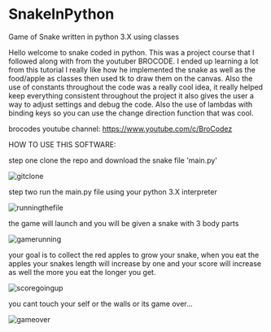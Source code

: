 # SnakeInPython
Game of Snake written in python 3.X using classes

Hello welcome to snake coded in python. This was a project course that I followed along with from the youtuber BROCODE. I ended up learning a lot from this tutorial I really like how he implemented the snake as well as the food/apple as classes then used tk to draw them on the canvas. Also the use of constants throughout the code was a really cool idea, it really helped keep everything consistent throughout the project it also gives the user a way to adjust settings and debug the code. Also the use of lambdas with binding keys so you can use the change direction function that was cool.

brocodes youtube channel: https://www.youtube.com/c/BroCodez

HOW TO USE THIS SOFTWARE:

step one clone the repo and download the snake file 'main.py'

![gitclone](https://user-images.githubusercontent.com/84602650/151041321-147c19e9-65d4-4272-bce2-fb157b038591.jpeg)

step two run the main.py file using your python 3.X interpreter

![runningthefile](https://user-images.githubusercontent.com/84602650/151041528-748d6903-c007-4fc9-98c6-8a3070011764.jpeg)

the game will launch and you will be given a snake with 3 body parts 

![gamerunning](https://user-images.githubusercontent.com/84602650/151041846-af5d52cd-a887-4438-901f-33bfa5a17f90.jpeg)

your goal is to collect the red apples to grow your snake, when you eat the apples your snakes 
length will increase by one and your score will increase as well the more you eat the longer you get.

![scoregoingup](https://user-images.githubusercontent.com/84602650/151042219-8435bba6-3ab5-49bd-9fc3-1f54cea9a667.jpeg)

you cant touch your self or the walls or its game over...

![gameover](https://user-images.githubusercontent.com/84602650/151042349-772de5ee-0b91-4550-a336-f5020d84fdb7.jpeg)
